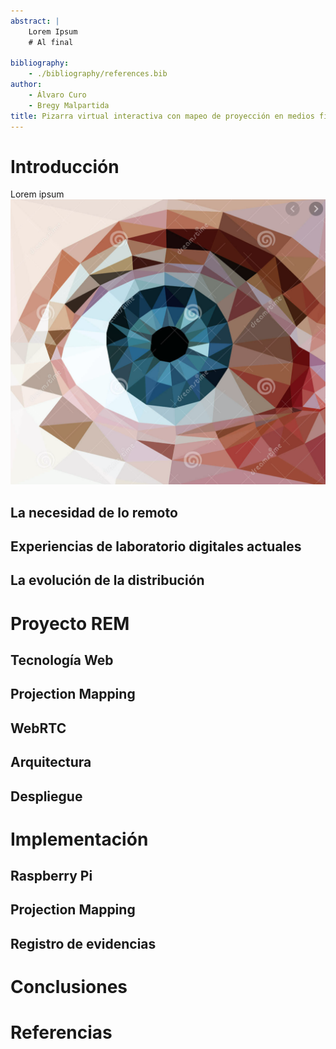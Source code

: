 ```yaml
---
abstract: |
    Lorem Ipsum
    # Al final

bibliography:
    - ./bibliography/references.bib
author:
    - Álvaro Curo
    - Bregy Malpartida
title: Pizarra virtual interactiva con mapeo de proyección en medios físicos y tecnología web
---
```


# Introducción

Lorem ipsum ![eye](./images/eye.png)

<!-- Un poco de motivación -->
<!-- Todo lo que queremos solucionar -->

## La necesidad de lo remoto

<!-- Año 2020 -->
<!-- Explicación de la problemática -->
<!-- La necesidad de los laboratorios virtuales -->

## Experiencias de laboratorio digitales actuales

<!-- Cuáles son las experiencias de laboratorio digitales actuales -->

## La evolución de la distribución

<!-- Porque usamos tecnología p2p (WebRTC) -->
<!-- Conceptos de open source -->

# Proyecto REM

## Tecnología Web

## Projection Mapping

## WebRTC

## Arquitectura

## Despliegue

# Implementación

## Raspberry Pi

## Projection Mapping

## Registro de evidencias

<!-- Imagenes y links del proyecto -->

# Conclusiones

# Referencias
